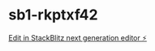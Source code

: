 # sb1-rkptxf42

[Edit in StackBlitz next generation editor ⚡️](https://stackblitz.com/~/github.com/KOKO-CHI/sb1-rkptxf42)